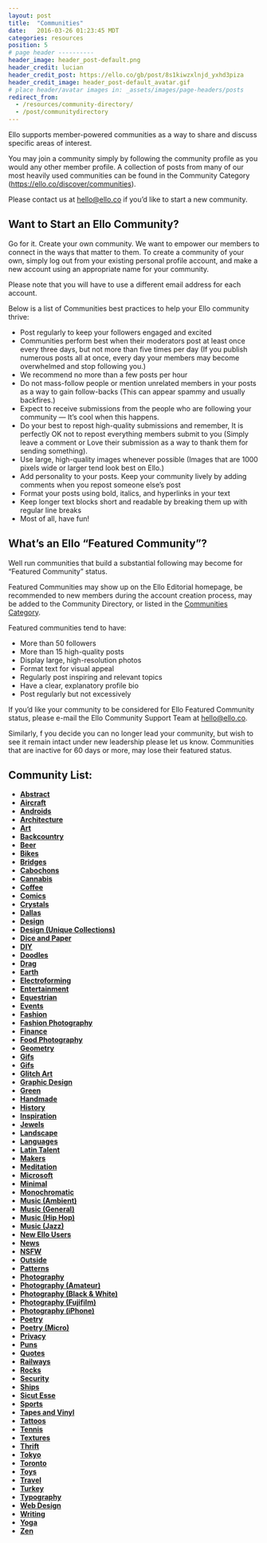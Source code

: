 ```yaml
---
layout: post
title:  "Communities"
date:   2016-03-26 01:23:45 MDT
categories: resources
position: 5
# page header ----------
header_image: header_post-default.png
header_credit: lucian
header_credit_post: https://ello.co/gb/post/8s1kiwzxlnjd_yxhd3piza
header_credit_image: header_post-default_avatar.gif
# place header/avatar images in: _assets/images/page-headers/posts
redirect_from:
  - /resources/community-directory/
  - /post/communitydirectory
---
```


<!-- DO NOT DELETE. App links lead here. -->

Ello supports member-powered communities as a way to share and discuss specific areas of interest.

You may join a community simply by following the community profile as you would any other member profile. A collection of posts from many of our most heavily used communities can be found in the Community Category (https://ello.co/discover/communities).

Please contact us at hello@ello.co if you’d like to start a new community.

## Want to Start an Ello Community?

Go for it. Create your own community. We want to empower our members to connect in the ways that matter to them. To create a community of your own, simply log out from your existing personal profile account, and make a new account using an appropriate name for your community.

Please note that you will have to use a different email address for each account.

Below is a list of Communities best practices to help your Ello community thrive:

* Post regularly to keep your followers engaged and excited
* Communities perform best when their moderators post at least once every three days, but not more than five times per day (If you publish numerous posts all at once, every day your members may become overwhelmed and stop following you.)
* We recommend no more than a few posts per hour
* Do not mass-follow people or mention unrelated members in your posts as a way to gain follow-backs (This can appear spammy and usually backfires.)
* Expect to receive submissions from the people who are following your community — It’s cool when this happens.
* Do your best to repost high-quality submissions and remember, It is perfectly OK not to repost everything members submit to you (Simply leave a comment or Love their submission as a way to thank them for sending something).
* Use large, high-quality images whenever possible (Images that are 1000 pixels wide or larger tend look best on Ello.)
* Add personality to your posts. Keep your community lively by adding comments when you repost someone else’s post
* Format your posts using bold, italics, and hyperlinks in your text
* Keep longer text blocks short and readable by breaking them up with regular line breaks
* Most of all, have fun!

## What’s an Ello “Featured Community”?

Well run communities that build a substantial following may become for “Featured Community” status.

Featured Communities may show up on the Ello Editorial homepage, be recommended to new members during the account creation process, may be added to the Community Directory, or listed in the [Communities Category](https://ello.co/discover/communities).

Featured communities tend to have:
* More than 50 followers
* More than 15 high-quality posts
* Display large, high-resolution photos
* Format text for visual appeal
* Regularly post inspiring and relevant topics
* Have a clear, explanatory profile bio
* Post regularly but not excessively

If you’d like your community to be considered for Ello Featured Community status, please e-mail the Ello Community Support Team at hello@ello.co.

Similarly, f you decide you can no longer lead your community, but wish to see it remain intact under new leadership please let us know. Communities that are inactive for 60 days or more, may lose their featured status.

## Community List:

- **[Abstract](https://ello.co/elloabstract)**
- **[Aircraft](https://ello.co/elloaircraft)**
- **[Androids](https://ello.co/elloandroid)**
- **[Architecture](https://ello.co/elloarchitecture)**
- **[Art](https://ello.co/elloart)**
- **[Backcountry](https://ello.co/ellobackcountry)**
- **[Beer](https://ello.co/ellobrew)**
- **[Bikes](https://ello.co/bikelove)**
- **[Bridges](https://ello.co/ellobridges)**
- **[Cabochons](https://ello.co/cabochons)**
- **[Cannabis](https://ello.co/ellocannabis)**
- **[Coffee](https://ello.co/ellocoffeelovers)**
- **[Comics](https://ello.co/comicbuzz)**
- **[Crystals](https://ello.co/ellocrystals)**
- **[Dallas](https://ello.co/dallasnews)**
- **[Design](https://ello.co/ellodesign)**
- **[Design (Unique Collections)](https://ello.co/p-e-a-c)**
- **[Dice and Paper](https://ello.co/ello_dice_and_paper)**
- **[DIY](https://ello.co/ellodiy)**
- **[Doodles](https://ello.co/doodlehouse)**
- **[Drag](https://ello.co/ellodrag)**
- **[Earth](https://ello.co/travelwithme)**
- **[Electroforming](https://ello.co/elloelectroforming)**
- **[Entertainment](https://ello.co/entertainment)**
- **[Equestrian](https://ello.co/elloequestrian)**
- **[Events](https://ello.co/ello-events)**
- **[Fashion](https://ello.co/ellofashion)**
- **[Fashion Photography](https://ello.co/fashionphotography)**
- **[Finance](https://ello.co/ellofinance)**
- **[Food Photography](https://ello.co/ellofoodphotography)**
- **[Geometry](https://ello.co/geometry)**
- **[Gifs](https://ello.co/ellogifs)**
- **[Gifs](http://ello.co/gifs)**
- **[Glitch Art](https://ello.co/elloglitchart)**
- **[Graphic Design](https://ello.co/graphicdesign)**
- **[Green](https://ello.co/ellogreen)**
- **[Handmade](https://ello.co/handmadeconnect)**
- **[History](https://ello.co/oldendaze)**
- **[Inspiration](https://ello.co/dailyinspiration)**
- **[Jewels](https://ello.co/ellojewels)**
- **[Landscape](https://ello.co/ellolandscape)**
- **[Languages](https://ello.co/ellolanguages)**
- **[Latin Talent](https://ello.co/ellolatintalent)**
- **[Makers](https://ello.co/ellomakers)**
- **[Meditation](https://ello.co/meditation)**
- **[Microsoft](https://ello.co/ellomicrosoft)**
- **[Minimal](https://ello.co/ellominimal)**
- **[Monochromatic](https://ello.co/monochromatica)**
- **[Music (Ambient)](https://ello.co/elloambient)**
- **[Music (General)](https://ello.co/ellomusic)**
- **[Music (Hip Hop)](https://ello.co/ellohiphop)**
- **[Music (Jazz)](https://ello.co/ellojazz)**
- **[New Ello Users](https://ello.co/ellonew)**
- **[News](https://ello.co/ellonews)**
- **[NSFW](https://ello.co/hotsexywomen)**
- **[Outside](https://ello.co/ellooutside)**
- **[Patterns](https://ello.co/ellopatterns)**
- **[Photography](https://ello.co/ellophotography)**
- **[Photography (Amateur)](https://ello.co/amateur_photography)**
- **[Photography (Black & White)](https://ello.co/black-and-white-photography)**
- **[Photography (Fujifilm)](https://ello.co/ellofujifilm)**
- **[Photography (iPhone)](https://ello.co/elloiphoneography)**
- **[Poetry](https://ello.co/ellopoetry)**
- **[Poetry (Micro)](https://ello.co/micro_poetics)**
- **[Privacy](https://ello.co/elloprivacy)**
- **[Puns](https://ello.co/ellopundemonium)**
- **[Quotes](https://ello.co/quotes)**
- **[Railways](https://ello.co/ellorailways)**
- **[Rocks](https://ello.co/ellorockhounds)**
- **[Security](https://ello.co/ellosecurity)**
- **[Ships](https://ello.co/elloships)**
- **[Sicut Esse](https://ello.co/sicutesse)**
- **[Sports](https://ello.co/ellosport)**
- **[Tapes and Vinyl](https://ello.co/ellotapesandvinyl)**
- **[Tattoos](https://ello.co/ellotattoos)**
- **[Tennis](https://ello.co/tennisblog)**
- **[Textures](https://ello.co/ellotextures)**
- **[Thrift](https://ello.co/ellothrift)**
- **[Tokyo](https://ello.co/ello_tokyo)**
- **[Toronto](https://ello.co/ellotoronto)**
- **[Toys](https://ello.co/ellotoys)**
- **[Travel](https://ello.co/ellotravel)**
- **[Turkey](https://ello.co/elloturkiye)**
- **[Typography](https://ello.co/ellotypography)**
- **[Web Design](https://ello.co/ellowebdesign)**
- **[Writing](https://ello.co/ellowrites)**
- **[Yoga](https://ello.co/elloyoga)**
- **[Zen](https://ello.co/ellozen)**

